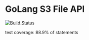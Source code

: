 GoLang S3 File API
======================


[![Build Status](https://travis-ci.org/GarryWright/restFileDelivery.svg?branch=master)](https://travis-ci.org/GarryWright/restFileDelivery)

test coverage: 88.9% of statements
